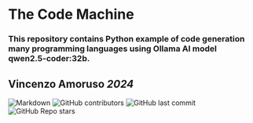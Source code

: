# The Code Machine

### This repository contains Python example of code generation many programming languages using Ollama AI model **qwen2.5-coder:32b**.


<h2 align="left">Vincenzo Amoruso <cite>2024</cite></h2>

![Markdown](https://img.shields.io/badge/markdown-%23000000.svg?style=flat=markdown&logoColor=white) ![GitHub contributors](https://img.shields.io/github/contributors/vamoruso/TheCodeMachine?style=flat) ![GitHub last commit](https://img.shields.io/github/last-commit/vamoruso/TheCodeMachine?style=flat)  ![GitHub Repo stars](https://img.shields.io/github/stars/vamoruso/TheCodeMachine?style=social)  
